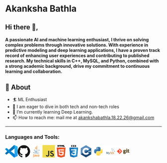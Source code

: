 # Akanksha Bathla

## Hi there 👋,
#### A passionate AI and machine learning enthusiast, I thrive on solving complex problems through innovative solutions. With experience in predictive modeling and deep learning applications, I have a proven track record of enhancing user experiences and contributing to published research. My technical skills in C++, MySQL, and Python, combined with a strong academic background, drive my commitment to continuous learning and collaboration.

## 🧐 About
- 🏄‍ ML Enthusiast
- 🤝 I am eager to dive in both tech and non-tech roles
- 🌱 I’m currently learning Deep Learning.
- 📫 How to reach me: mail me at [akankshabathla.18.22.26@gmail.com](mailto:akankshabathla.18.22.26@gmail.com)
---

### Languages and Tools:
<img align="left" alt="Visual Studio Code" width="40px" src="https://raw.githubusercontent.com/github/explore/main/topics/visual-studio-code/visual-studio-code.png" />
<img align="left" alt="GitHub" width="40px" src="https://raw.githubusercontent.com/github/explore/main/topics/github/github.png" />
<img align="left" alt="Java" width="40px" src="https://raw.githubusercontent.com/github/explore/main/topics/java/java.png" />
<img align="left" alt="JavaScript" width="40px" src="https://raw.githubusercontent.com/github/explore/main/topics/javascript/javascript.png" />
<img align="left" alt="HTML5" width="40px" src="https://raw.githubusercontent.com/github/explore/main/topics/html/html.png" />
<img align="left" alt="CSS3" width="40px" src="https://raw.githubusercontent.com/github/explore/main/topics/css/css.png" />
<img align="left" alt="C++" width="40px" src="https://raw.githubusercontent.com/github/explore/main/topics/cpp/cpp.png" />
<img align="left" alt="Python" width="40px" src="https://raw.githubusercontent.com/github/explore/main/topics/python/python.png" />
<img align="left" alt="MySQL" width="40px" src="https://raw.githubusercontent.com/github/explore/main/topics/mysql/mysql.png" />
<img align="left" alt="Git" width="40px" src="https://raw.githubusercontent.com/github/explore/main/topics/git/git.png" />
